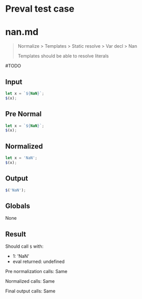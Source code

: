 # Preval test case

# nan.md

> Normalize > Templates > Static resolve > Var decl > Nan
>
> Templates should be able to resolve literals

#TODO

## Input

`````js filename=intro
let x = `${NaN}`;
$(x);
`````

## Pre Normal

`````js filename=intro
let x = `${NaN}`;
$(x);
`````

## Normalized

`````js filename=intro
let x = 'NaN';
$(x);
`````

## Output

`````js filename=intro
$('NaN');
`````

## Globals

None

## Result

Should call `$` with:
 - 1: 'NaN'
 - eval returned: undefined

Pre normalization calls: Same

Normalized calls: Same

Final output calls: Same
